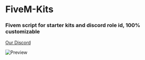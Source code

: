 # FiveM-Kits
### Fivem script for starter kits and discord role id, 100% customizable

[Our Discord](https://discord.gg/matKK2Zhrf)

![Preview](https://cdn.discordapp.com/attachments/895349507326357564/1124103319917428806/image.png)
